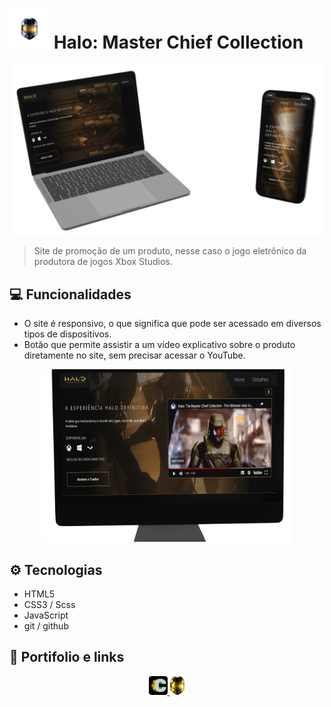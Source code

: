 # <a href = "https://carloscunha611.github.io/halo-masterChiefCollection/" target = 'blank'> <img src = "./src/images/favicon.png"></a> Halo: Master Chief Collection

<div align = center>
  <img src=".github/previwe0.png" width = "500">
</div>

> Site de promoção de um produto, nesse caso o jogo eletrônico da produtora de jogos Xbox Studios.

## 💻 Funcionalidades

- O site é responsivo, o que significa que pode ser acessado em diversos tipos de dispositivos.
- Botão que permite assistir a um vídeo explicativo sobre o produto diretamente no site, sem precisar acessar o YouTube.

<div align = center>
  <img src=".github/previwe1.png" width = "400">
</div>

## ⚙ Tecnologias

- HTML5
- CSS3 / Scss
- JavaScript
- git / github

## 🔗 Portifolio e links

<div align = center>
<a href = "https://carloscunha611.github.io/portfolio/"><img src='./src/images/meuLogo.png'> 
<a href = "https://carloscunha611.github.io/halo-masterChiefCollection/"><img src="./src/images/logo1.png" width = 25/></a>
</div>
